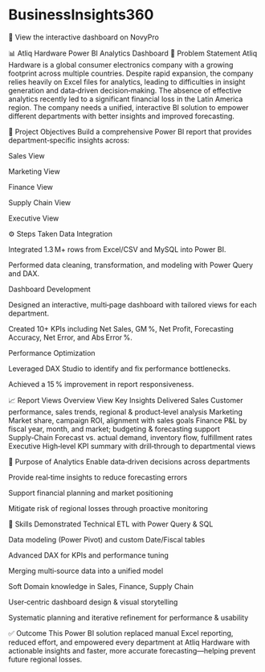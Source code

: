 # BusinessInsights360

🔗 View the interactive dashboard on NovyPro

📊 Atliq Hardware Power BI Analytics Dashboard
🧠 Problem Statement
Atliq Hardware is a global consumer electronics company with a growing footprint across multiple countries. Despite rapid expansion, the company relies heavily on Excel files for analytics, leading to difficulties in insight generation and data‑driven decision‑making. The absence of effective analytics recently led to a significant financial loss in the Latin America region. The company needs a unified, interactive BI solution to empower different departments with better insights and improved forecasting.

🎯 Project Objectives
Build a comprehensive Power BI report that provides department‑specific insights across:

Sales View

Marketing View

Finance View

Supply Chain View

Executive View

⚙️ Steps Taken
Data Integration

Integrated 1.3 M+ rows from Excel/CSV and MySQL into Power BI.

Performed data cleaning, transformation, and modeling with Power Query and DAX.

Dashboard Development

Designed an interactive, multi‑page dashboard with tailored views for each department.

Created 10+ KPIs including Net Sales, GM %, Net Profit, Forecasting Accuracy, Net Error, and Abs Error %.

Performance Optimization

Leveraged DAX Studio to identify and fix performance bottlenecks.

Achieved a 15 % improvement in report responsiveness.

📈 Report Views Overview
View	Key Insights Delivered
Sales	Customer performance, sales trends, regional & product‑level analysis
Marketing	Market share, campaign ROI, alignment with sales goals
Finance	P&L by fiscal year, month, and market; budgeting & forecasting support
Supply‑Chain	Forecast vs. actual demand, inventory flow, fulfillment rates
Executive	High‑level KPI summary with drill‑through to departmental views

📌 Purpose of Analytics
Enable data‑driven decisions across departments

Provide real‑time insights to reduce forecasting errors

Support financial planning and market positioning

Mitigate risk of regional losses through proactive monitoring

🧰 Skills Demonstrated
Technical
ETL with Power Query & SQL

Data modeling (Power Pivot) and custom Date/Fiscal tables

Advanced DAX for KPIs and performance tuning

Merging multi‑source data into a unified model

Soft
Domain knowledge in Sales, Finance, Supply Chain

User‑centric dashboard design & visual storytelling

Systematic planning and iterative refinement for performance & usability

✅ Outcome
This Power BI solution replaced manual Excel reporting, reduced effort, and empowered every department at Atliq Hardware with actionable insights and faster, more accurate forecasting—helping prevent future regional losses.

